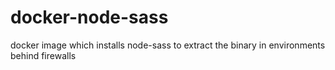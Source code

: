 # docker-node-sass
docker image which installs node-sass to extract the binary in environments behind firewalls
